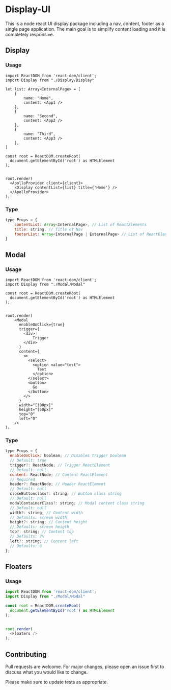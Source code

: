 # Display-UI

This is a node react UI display package including a nav, content, footer as a single page application. The main goal is to simplify content loading and it is completely responsive. 

## Display
### Usage
```tsx
import ReactDOM from 'react-dom/client';
import Display from "./Display/Display"

let list: Array<InternalPage> = [
    {
        name: "Home",
        content: <App1 />
    },
    {
        name: "Second",
        content: <App2 />
    },
    {
        name: "Third",
        content: <App3 />
    },
]

const root = ReactDOM.createRoot(
  document.getElementById('root') as HTMLElement
);


root.render(
  <ApolloProvider client={client}>
    <Display contentList={list} title={'Home'} />      
  </ApolloProvider>
);
```
### Type
```js
type Props = {
    contentList: Array<InternalPage>, // List of ReactElements
    title: string, // Title of Nav
    footerList: Array<InternalPage | ExternalPage> // List of ReactElements or External Links
}
```

## Modal
### Usage
```tsx
import ReactDOM from 'react-dom/client';
import Display from "./Modal/Modal"

const root = ReactDOM.createRoot(
  document.getElementById('root') as HTMLElement
);


root.render(
    <Modal
      enableOnClick={true}
      trigger={
        <div>
            Trigger
        </div>
      }
      content={
        <>
          <select>
            <option value="test">
              Test
            </option>
          </select>
          <button>
            Go
          </button>
        </>
      }
      width="[100px]"
      height="[50px]"
      top="0"
      left="0"
    />
);
```
### Type
```js
type Props = {
  enableOnClick: boolean; // Disables trigger boolean
  // Default: true
  trigger?: ReactNode; // Trigger ReactElement 
  // Default: null
  content: ReactNode; // Content ReactElement  
  // Required
  header?: ReactNode; // Header ReactElement 
  // Default: null
  closeButtonclass?: string; // Button class string 
  // Default: null
  modalContainerClass?: string; // Modal content class string 
  // Default: null
  width?: string; // Content width 
  // Defaults: screen width
  height?: string; // Content height 
  // Defaults: screen heigth
  top?: string; // Content top 
  // Defaults: 7%
  left?: string; // Content left 
  // Defaults: 0
};

```

## Floaters
### Usage
```js
import ReactDOM from 'react-dom/client';
import Display from "./Modal/Modal"

const root = ReactDOM.createRoot(
  document.getElementById('root') as HTMLElement
);


root.render(
  <Floaters />
);
```
## Contributing

Pull requests are welcome. For major changes, please open an issue first
to discuss what you would like to change.

Please make sure to update tests as appropriate.
